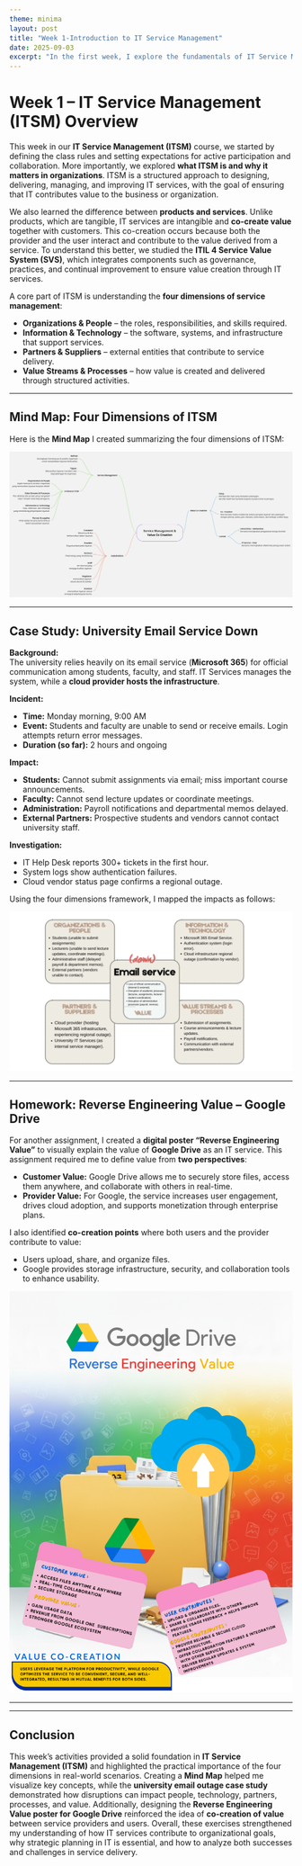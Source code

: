 ```yaml
---
theme: minima
layout: post
title: "Week 1-Introduction to IT Service Management"
date: 2025-09-03
excerpt: "In the first week, I explore the fundamentals of IT Service Management (ITSM) and how it impacts businesses."
---
```


# Week 1 – IT Service Management (ITSM) Overview

This week in our **IT Service Management (ITSM)** course, we started by defining the class rules and setting expectations for active participation and collaboration. More importantly, we explored **what ITSM is and why it matters in organizations**. ITSM is a structured approach to designing, delivering, managing, and improving IT services, with the goal of ensuring that IT contributes value to the business or organization.

We also learned the difference between **products and services**. Unlike products, which are tangible, IT services are intangible and **co-create value** together with customers. This co-creation occurs because both the provider and the user interact and contribute to the value derived from a service. To understand this better, we studied the **ITIL 4 Service Value System (SVS)**, which integrates components such as governance, practices, and continual improvement to ensure value creation through IT services.

A core part of ITSM is understanding the **four dimensions of service management**:

- **Organizations & People** – the roles, responsibilities, and skills required.
- **Information & Technology** – the software, systems, and infrastructure that support services.
- **Partners & Suppliers** – external entities that contribute to service delivery.
- **Value Streams & Processes** – how value is created and delivered through structured activities.

---

## Mind Map: Four Dimensions of ITSM

Here is the **Mind Map** I created summarizing the four dimensions of ITSM:  

![Mind Map of ITSM Dimensions](assets/mindmap1.jpg)

---

## Case Study: University Email Service Down

**Background:**  
The university relies heavily on its email service (**Microsoft 365**) for official communication among students, faculty, and staff. IT Services manages the system, while a **cloud provider hosts the infrastructure**.

**Incident:**  
- **Time:** Monday morning, 9:00 AM  
- **Event:** Students and faculty are unable to send or receive emails. Login attempts return error messages.  
- **Duration (so far):** 2 hours and ongoing  

**Impact:**  
- **Students:** Cannot submit assignments via email; miss important course announcements.  
- **Faculty:** Cannot send lecture updates or coordinate meetings.  
- **Administration:** Payroll notifications and departmental memos delayed.  
- **External Partners:** Prospective students and vendors cannot contact university staff.  

**Investigation:**  
- IT Help Desk reports 300+ tickets in the first hour.  
- System logs show authentication failures.  
- Cloud vendor status page confirms a regional outage.

Using the four dimensions framework, I mapped the impacts as follows:

![Case Study Mapping](assets/emailService.png)

---

## Homework: Reverse Engineering Value – Google Drive

For another assignment, I created a **digital poster “Reverse Engineering Value”** to visually explain the value of **Google Drive** as an IT service. This assignment required me to define value from **two perspectives**:

- **Customer Value:** Google Drive allows me to securely store files, access them anywhere, and collaborate with others in real-time.  
- **Provider Value:** For Google, the service increases user engagement, drives cloud adoption, and supports monetization through enterprise plans.

I also identified **co-creation points** where both users and the provider contribute to value:

- Users upload, share, and organize files.
- Google provides storage infrastructure, security, and collaboration tools to enhance usability.

![Reverse Engineering Value Poster](assets/poster1.png)

---
---

## Conclusion

This week’s activities provided a solid foundation in **IT Service Management (ITSM)** and highlighted the practical importance of the four dimensions in real-world scenarios. Creating a **Mind Map** helped me visualize key concepts, while the **university email outage case study** demonstrated how disruptions can impact people, technology, partners, processes, and value. Additionally, designing the **Reverse Engineering Value poster for Google Drive** reinforced the idea of **co-creation of value** between service providers and users. Overall, these exercises strengthened my understanding of how IT services contribute to organizational goals, why strategic planning in IT is essential, and how to analyze both successes and challenges in service delivery.



